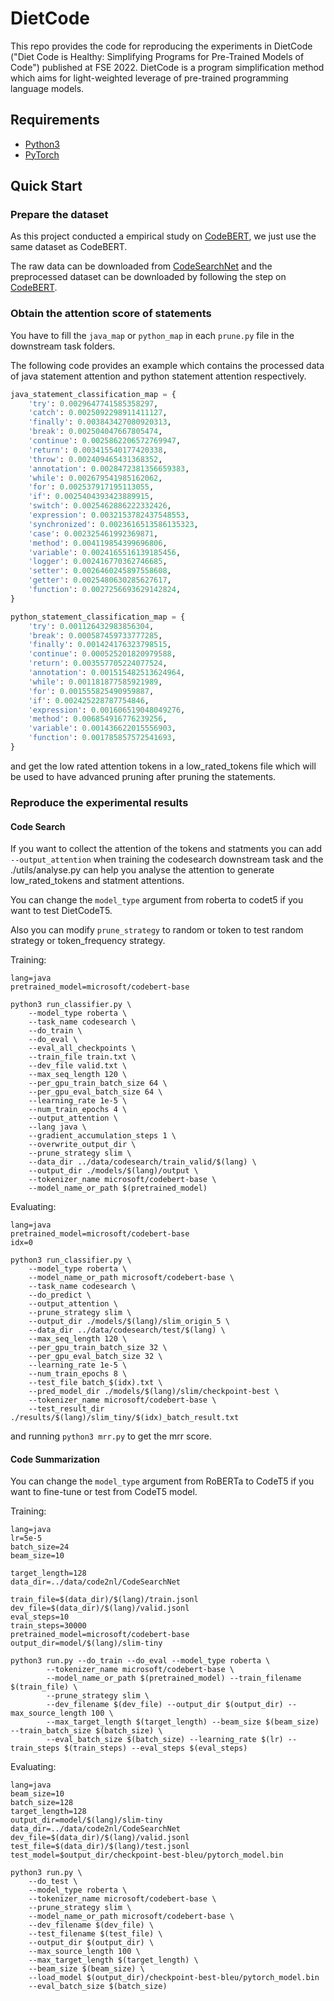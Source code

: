 # DietCode

This repo provides the code for reproducing the experiments in DietCode ("Diet Code is Healthy: Simplifying Programs for Pre-Trained Models of Code") published at FSE 2022. DietCode is a program simplification method which aims for light-weighted leverage of pre-trained programming language models.

## Requirements

* [Python3](https://www.linuxbabe.com/ubuntu/install-python-3-6-ubuntu-16-04-16-10-17-04) 
* [PyTorch](https://pytorch.org/)

## Quick Start

### Prepare the dataset

As this project conducted a empirical study on [CodeBERT](https://arxiv.org/pdf/2002.08155.pdf), we just use the same dataset as CodeBERT.

The raw data can be downloaded from [CodeSearchNet](https://github.com/github/CodeSearchNet) and the preprocessed dataset can be downloaded by following the step on [CodeBERT](https://github.com/microsoft/CodeBERT/tree/master/CodeBERT).

### Obtain the attention score of statements

You have to fill the `java_map` or `python_map` in each `prune.py` file in the downstream task folders.

The following code provides an example which contains the processed data of java statement attention and python statement attention respectively.
```python
java_statement_classification_map = {
    'try': 0.0029647741585358297,
    'catch': 0.0025092298911411127,
    'finally': 0.003843427080920313,
    'break': 0.002504047667805474,
    'continue': 0.0025862206572769947,
    'return': 0.003415540177420338,
    'throw': 0.002409465431368352,
    'annotation': 0.0028472381356659383,
    'while': 0.002679541985162062,
    'for': 0.002537917195113055,
    'if': 0.0025404393423889915,
    'switch': 0.0025462886222332426,
    'expression': 0.0032153782437548553,
    'synchronized': 0.0023616513586135323,
    'case': 0.002325461992369871,
    'method': 0.004119854399696806,
    'variable': 0.0024165516139185456,
    'logger': 0.002416770362746685,
    'setter': 0.0026460245897558608,
    'getter': 0.0025480630285627617,
    'function': 0.0027256693629142824,
}
```

```python
python_statement_classification_map = {
    'try': 0.001126432983856304,
    'break': 0.000587459733777285,
    'finally': 0.001424176323798515,
    'continue': 0.000525201820979588,
    'return': 0.003557705224077524,
    'annotation': 0.001515482513624964,
    'while': 0.001181877585921989,
    'for': 0.001555825490959887,
    'if': 0.002425228787754846,
    'expression': 0.001606519048049276,
    'method': 0.006854916776239256,
    'variable': 0.001436622015556903,
    'function': 0.001785857572541693,
}
```

and get the low rated attention tokens in a low_rated_tokens file which will be used to have advanced pruning after pruning the statements.


### Reproduce the experimental results

#### Code Search

If you want to collect the attention of the tokens and statments you can add `--output_attention` when training the codesearch downstream task and the ./utils/analyse.py can help you analyse the attention to generate low_rated_tokens and statment attentions.

You can change the `model_type` argument from roberta to codet5 if you want to test DietCodeT5.

Also you can modify `prune_strategy` to random or token to test random strategy or token_frequency strategy.

Training:

```
lang=java
pretrained_model=microsoft/codebert-base

python3 run_classifier.py \
	--model_type roberta \
	--task_name codesearch \
	--do_train \
	--do_eval \
	--eval_all_checkpoints \
	--train_file train.txt \
	--dev_file valid.txt \
	--max_seq_length 120 \
	--per_gpu_train_batch_size 64 \
	--per_gpu_eval_batch_size 64 \
	--learning_rate 1e-5 \
	--num_train_epochs 4 \
	--output_attention \
	--lang java \
	--gradient_accumulation_steps 1 \
	--overwrite_output_dir \
	--prune_strategy slim \
	--data_dir ../data/codesearch/train_valid/$(lang) \
	--output_dir ./models/$(lang)/output \
	--tokenizer_name microsoft/codebert-base \
	--model_name_or_path $(pretrained_model)
```

Evaluating:

```
lang=java
pretrained_model=microsoft/codebert-base
idx=0

python3 run_classifier.py \
	--model_type roberta \
	--model_name_or_path microsoft/codebert-base \
	--task_name codesearch \
	--do_predict \
	--output_attention \
	--prune_strategy slim \
	--output_dir ./models/$(lang)/slim_origin_5 \
	--data_dir ../data/codesearch/test/$(lang) \
	--max_seq_length 120 \
	--per_gpu_train_batch_size 32 \
	--per_gpu_eval_batch_size 32 \
	--learning_rate 1e-5 \
	--num_train_epochs 8 \
	--test_file batch_$(idx).txt \
	--pred_model_dir ./models/$(lang)/slim/checkpoint-best \
	--tokenizer_name microsoft/codebert-base \
	--test_result_dir ./results/$(lang)/slim_tiny/$(idx)_batch_result.txt
```

and running `python3 mrr.py` to get the mrr score.

#### Code Summarization

You can change the `model_type` argument from RoBERTa to CodeT5 if you want to fine-tune or test from CodeT5 model.

Training:

```
lang=java
lr=5e-5
batch_size=24
beam_size=10

target_length=128
data_dir=../data/code2nl/CodeSearchNet

train_file=$(data_dir)/$(lang)/train.jsonl
dev_file=$(data_dir)/$(lang)/valid.jsonl
eval_steps=10
train_steps=30000
pretrained_model=microsoft/codebert-base
output_dir=model/$(lang)/slim-tiny

python3 run.py --do_train --do_eval --model_type roberta \
        --tokenizer_name microsoft/codebert-base \
        --model_name_or_path $(pretrained_model) --train_filename $(train_file) \
        --prune_strategy slim \
        --dev_filename $(dev_file) --output_dir $(output_dir) --max_source_length 100 \
        --max_target_length $(target_length) --beam_size $(beam_size) --train_batch_size $(batch_size) \
        --eval_batch_size $(batch_size) --learning_rate $(lr) --train_steps $(train_steps) --eval_steps $(eval_steps)
```

Evaluating:

```
lang=java
beam_size=10
batch_size=128
target_length=128
output_dir=model/$(lang)/slim-tiny
data_dir=../data/code2nl/CodeSearchNet
dev_file=$(data_dir)/$(lang)/valid.jsonl
test_file=$(data_dir)/$(lang)/test.jsonl
test_model=$output_dir/checkpoint-best-bleu/pytorch_model.bin

python3 run.py \
	--do_test \
	--model_type roberta \
	--tokenizer_name microsoft/codebert-base \
	--prune_strategy slim \
	--model_name_or_path microsoft/codebert-base \
	--dev_filename $(dev_file) \
	--test_filename $(test_file) \
	--output_dir $(output_dir) \
	--max_source_length 100 \
	--max_target_length $(target_length) \
	--beam_size $(beam_size) \
	--load_model $(output_dir)/checkpoint-best-bleu/pytorch_model.bin
	--eval_batch_size $(batch_size)
```

